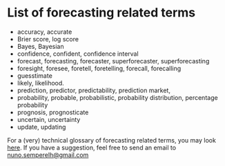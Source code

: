 # List of forecasting related terms

- accuracy, accurate
- Brier score, log score
- Bayes, Bayesian
- confidence, confident, confidence interval
- forecast, forecasting, forecaster, superforecaster, superforecasting
- foresight, foresee, foretell, foretelling, forecall, forecalling
- guesstimate
- likely, likelihood.
- prediction, predictor, predictability, prediction market, 
- probability, probable, probabilistic, probability distribution, percentage probability
- prognosis, prognosticate
- uncertain, uncertainty
- update, updating

For a (very) technical glossary of forecasting related terms, you may look [here](https://robjhyndman.com/mwh3/FG4.pdf). If you have a suggestion, feel free to send an email to nuno.semperelh@gmail.com
